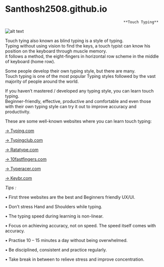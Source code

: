  # <h1 align="left">Santhosh2508.github.io</h1>

                                                          **Touch Typing**
   


![alt text](https://www.ratatype.com/static/i/learn/keyboard/en/keyboard.webp)

<p align="left">Touch tying also known as blind typing is a style of typing.<br>
Typing without using vision to find the keys, a touch typist can know his position on the keyboard through muscle memory. <br>
it follows a method, the eight-fingers in horizontal row scheme in the middle of keyboard (home row).
</p>

Some people develop their own typing style, but there are many.<br>
Touch typing is one of the most popular Typing styles followed by the vast majority of people around the world.

If you haven’t mastered / developed any typing style, you can learn touch typing.<br>
Beginner-friendly, effective, productive and comfortable and even those with their own typing style can try it out to improve accuracy and productivity.

These are some well-known websites where you can learn touch typing:


[->	Typing.com](https://www.Typing.com)

[->	Typingclub.com](https://www.Typingclub.com)

[->	Ratatype.com](https://www.Ratatype.com)

[->	10fastfingers.com](https://www.10fastfingers.com)

[->	Typeracer.com](https://www.Typeracer.com)

[->	Keybr.com](https://www.Keybr.com)



*Tips :*

•	First three websites are the best and Beginners friendly UX/UI.

•	Don’t stress Hand and Shoulders while typing.

•	The typing speed during learning is non-linear.

•	Focus on achieving accuracy, not on speed. The speed itself comes with accuracy.

•	Practise 10 – 15 minutes a day without being overwhelmed.

•	Be disciplined, consistent and practice regularly.

•	Take break in between to relieve stress and improve concentration.
